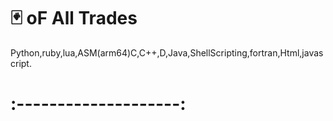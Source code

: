 # 🃏 oF All Trades

Python,ruby,lua,ASM(arm64)C,C++,D,Java,ShellScripting,fortran,Html,javascript.

# :--------------------:

